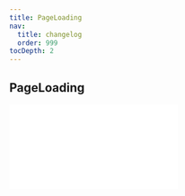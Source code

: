 ```yaml
---
title: PageLoading
nav:
  title: changelog
  order: 999
tocDepth: 2
---
```


## PageLoading

<embed src="../../packages/page-loading/CHANGELOG.md"></embed>
